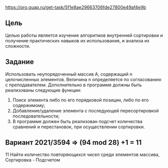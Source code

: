 https://pro.guap.ru/get-task/5f1e8ae29663706fde27800e49af4e9b

## Цель
Целью работы является изучение алгоритмов внутренней сортировки
и получение практических навыков их использования, и анализа их
сложности.

## Задание

Использовать неупорядоченный массив A, содержащий n
целочисленных элементов. Величина n определяется по согласованию с
преподавателем. Дополнительно в программе должны быть реализованы
следующие функции:
1) Поиск элемента либо по его порядковой позиции, либо по его
   содержимому;
2) Добавление/удаление элемента с последующей пересортировкой
   последовательности;
3) В программе должен быть реализован подсчет количества
   сравнений и перестановок, при осуществлении сортировки.

 
## Вариант 2021/3594 => (94 mod 28) +1 = 11


11 Найти количество повторяющихся чисел среди элементов массива, Сортировка - Подсчетом


